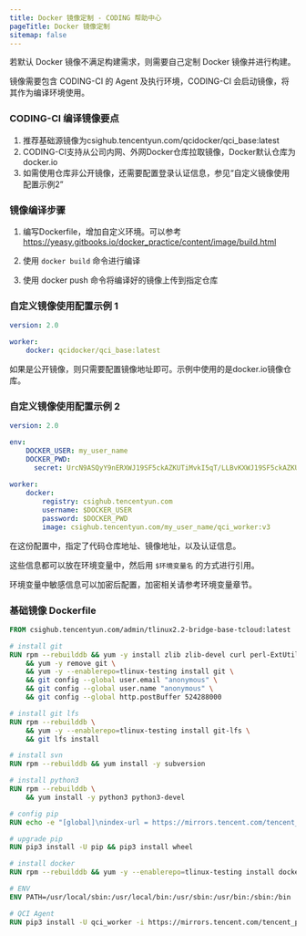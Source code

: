 ```yaml
---
title: Docker 镜像定制 - CODING 帮助中心
pageTitle: Docker 镜像定制
sitemap: false
---
```


若默认 Docker 镜像不满足构建需求，则需要自己定制 Docker 镜像并进行构建。

镜像需要包含 CODING-CI 的 Agent 及执行环境，CODING-CI 会启动镜像，将其作为编译环境使用。

### CODING-CI 编译镜像要点

1.  推荐基础源镜像为csighub.tencentyun.com/qcidocker/qci_base:latest
2.  CODING-CI支持从公司内网、外网Docker仓库拉取镜像，Docker默认仓库为docker.io
3.  如需使用仓库非公开镜像，还需要配置登录认证信息，参见“自定义镜像使用配置示例2”

### 镜像编译步骤

1.  编写Dockerfile，增加自定义环境。可以参考 <https://yeasy.gitbooks.io/docker_practice/content/image/build.html>

2.  使用 `docker build` 命令进行编译
3.  使用 docker push 命令将编译好的镜像上传到指定仓库

### 自定义镜像使用配置示例 1

```yml
version: 2.0

worker:
    docker: qcidocker/qci_base:latest

```

如果是公开镜像，则只需要配置镜像地址即可。示例中使用的是docker.io镜像仓库。

### 自定义镜像使用配置示例 2

```yml
version: 2.0

env:
    DOCKER_USER: my_user_name
    DOCKER_PWD:
      secret: UrcN9ASQyY9nERXWJ19SF5ckAZKUTiMvkI5qT/LLBvKXWJ19SF5ckAZKUTiMvkI5qT/LLBvKKX
      
worker:
    docker: 
        registry: csighub.tencentyun.com
        username: $DOCKER_USER
        password: $DOCKER_PWD
        image: csighub.tencentyun.com/my_user_name/qci_worker:v3
```

在这份配置中，指定了代码仓库地址、镜像地址，以及认证信息。

这些信息都可以放在环境变量中，然后用 `$环境变量名` 的方式进行引用。

环境变量中敏感信息可以加密后配置，加密相关请参考环境变量章节。

### 基础镜像 Dockerfile

```dockerfile
FROM csighub.tencentyun.com/admin/tlinux2.2-bridge-base-tcloud:latest

# install git
RUN rpm --rebuilddb && yum -y install zlib zlib-devel curl perl-ExtUtils-CBuilder perl-ExtUtils-MakeMaker gcc curl-devel expect make wget msgfmt gettext zip unzip \
    && yum -y remove git \
    && yum -y --enablerepo=tlinux-testing install git \
    && git config --global user.email "anonymous" \
    && git config --global user.name "anonymous" \
    && git config --global http.postBuffer 524288000

# install git lfs
RUN rpm --rebuilddb \
    && yum -y --enablerepo=tlinux-testing install git-lfs \
    && git lfs install

# install svn
RUN rpm --rebuilddb && yum install -y subversion

# install python3
RUN rpm --rebuilddb \
    && yum install -y python3 python3-devel

# config pip
RUN echo -e "[global]\nindex-url = https://mirrors.tencent.com/tencent_pypi/simple" > /etc/pip.conf

# upgrade pip
RUN pip3 install -U pip && pip3 install wheel

# install docker
RUN rpm --rebuilddb && yum -y --enablerepo=tlinux-testing install docker-ce-cli

# ENV
ENV PATH=/usr/local/sbin:/usr/local/bin:/usr/sbin:/usr/bin:/sbin:/bin

# QCI Agent
RUN pip3 install -U qci_worker -i https://mirrors.tencent.com/tencent_pypi/simple
```


